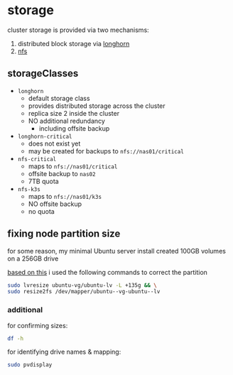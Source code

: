 # storage

cluster storage is provided via two mechanisms:

1. distributed block storage via [longhorn](/10-longhorn/longhorn.md)
1. [nfs](/10-nfs/nfs.md)

## storageClasses

- `longhorn`
  - default storage class
  - provides distributed storage across the cluster
  - replica size 2 inside the cluster
  - NO additional redundancy
    - including offsite backup
- `longhorn-critical`
  - does not exist yet
  - may be created for backups to `nfs://nas01/critical`
- `nfs-critical`
  - maps to `nfs://nas01/critical`
  - offsite backup to `nas02`
  - 7TB quota
- `nfs-k3s`
  - maps to `nfs://nas01/k3s`
  - NO offsite backup
  - no quota

## fixing node partition size
for some reason, my minimal Ubuntu server install created 100GB volumes on a 256GB drive

[based on this](https://askubuntu.com/questions/498709/how-can-i-resize-an-active-lvm-partition) i used the following commands to correct the partition

```bash
sudo lvresize ubuntu-vg/ubuntu-lv -L +135g && \
sudo resize2fs /dev/mapper/ubuntu--vg-ubuntu--lv
```

### additional

for confirming sizes:

```bash
df -h
```

for identifying drive names & mapping:

```bash
sudo pvdisplay
```
